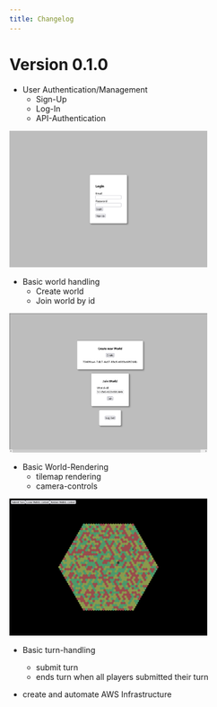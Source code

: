 ```yaml
---
title: Changelog
---
```


# Version 0.1.0

- User Authentication/Management
  - Sign-Up
  - Log-In
  - API-Authentication

<img src="0_1_0-login.png" alt="0_1_0-login" style="max-width: 70%;" />

- Basic world handling
  - Create world
  - Join world by id

<img src="0_1_0-home.png" alt="0_1_0-home" style="max-width: 70%;" />

- Basic World-Rendering
  - tilemap rendering
  - camera-controls

<img src="0_1_0-game.png" alt="0_1_0-game" style="max-width: 70%;" />

- Basic turn-handling

  - submit turn
  - ends turn when all players submitted their turn

- create and automate AWS Infrastructure

  
